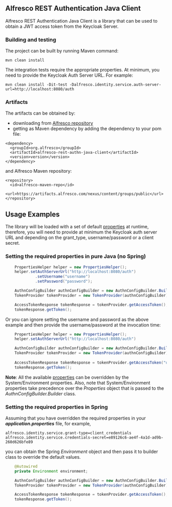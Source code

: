 ## Alfresco REST Authentication Java Client

Alfresco REST Authentication Java Client is a library that can be used to obtain a JWT access token from the Keycloak Server.

### Building and testing
The project can be built by running Maven command:
~~~
mvn clean install
~~~
The integration tests require the appropriate properties. At minimum, you need to provide the Keycloak Auth Server URL. For example:
~~~
mvn clean install -Dit-test -Dalfresco.identity.service.auth-server-url=http://localhost:8080/auth
~~~

### Artifacts
The artifacts can be obtained by:
* downloading from [Alfresco repository](https://artifacts.alfresco.com/nexus/content/groups/public)
* getting as Maven dependency by adding the dependency to your pom file:
~~~
<dependency>
  <groupId>org.alfresco</groupId>
  <artifactId>alfresco-rest-authn-java-client</artifactId>
  <version>version</version>
</dependency>
~~~
and Alfresco Maven repository:
~~~
<repository>
  <id>alfresco-maven-repo</id>
  <url>https://artifacts.alfresco.com/nexus/content/groups/public</url>
</repository>
~~~

## Usage Examples

The library will be loaded with a set of default [properties](src/main/resources/authn-config.properties 
) at runtime, therefore, you will need to provide at minimum the Keycloak auth server URL and depending on the grant_type, username/password or a client secret.


### Setting the required properties in pure Java (no Spring)

```java
    PropertiesHelper helper = new PropertiesHelper();
    helper.setAuthServerUrl("http://localhost:8080/auth")
             .setUsername("username")
             .setPassword("password");

    AuthnConfigBuilder authnConfigBuilder = new AuthnConfigBuilder.Builder(helper.getProperties()).build();
    TokenProvider tokenProvider = new TokenProvider(authnConfigBuilder);

    AccessTokenResponse tokenResponse = tokenProvider.getAccessToken();
    tokenResponse.getToken();
```

Or you can ignore setting the username and password as the above example and then provide the username/password at the invocation time:

```java
    PropertiesHelper helper = new PropertiesHelper();
    helper.setAuthServerUrl("http://localhost:8080/auth")

    AuthnConfigBuilder authnConfigBuilder = new AuthnConfigBuilder.Builder(helper.getProperties()).build();
    TokenProvider tokenProvider = new TokenProvider(authnConfigBuilder);
    
    AccessTokenResponse tokenResponse = tokenProvider.getAccessToken("username", "password");
    tokenResponse.getToken();
```

**Note**: All the available [properties](src/main/resources/authn-config.properties) can be overridden by the System/Environment properties.
Also, note that System/Environment properties take precedence over the *Properties* object that is passed to the *AuthnConfigBuilder.Builder* class.

### Setting the required properties in Spring

Assuming that you have overridden the required properties in your **_application.properties_** file, for example,

```properties
alfresco.identity.service.grant-type=client_credentials
alfresco.identity.service.credentials-secret=e89126c6-ae4f-4a1d-ad9b-260d626bfe89
```

you can obtain the Spring *Environment* object and then pass it to builder class to override the default values.

```java
    @Autowired
    private Environment environment;

    AuthnConfigBuilder authnConfigBuilder = new AuthnConfigBuilder.Builder(environment).build();
    TokenProvider tokenProvider = new TokenProvider(authnConfigBuilder);

    AccessTokenResponse tokenResponse = tokenProvider.getAccessToken();
    tokenResponse.getToken();

``` 
